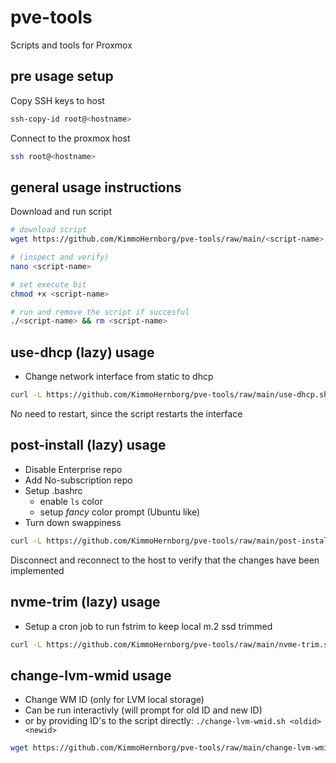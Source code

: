 # pve-tools
Scripts and tools for Proxmox 

## pre usage setup
Copy SSH keys to host
```bash
ssh-copy-id root@<hostname>
```

Connect to the proxmox host
```bash
ssh root@<hostname>
```

## general usage instructions
Download and run script
```bash
# download script
wget https://github.com/KimmoHernborg/pve-tools/raw/main/<script-name>

# (inspect and verify) 
nano <script-name>

# set execute bit
chmod +x <script-name>

# run and remove the script if succesful
./<script-name> && rm <script-name>
```

## use-dhcp (lazy) usage
- Change network interface from static to dhcp
```bash
curl -L https://github.com/KimmoHernborg/pve-tools/raw/main/use-dhcp.sh | bash
```
No need to restart, since the script restarts the interface


## post-install (lazy) usage
- Disable Enterprise repo
- Add No-subscription repo
- Setup .bashrc
  - enable `ls` color
  - setup *fancy* color prompt (Ubuntu like)
- Turn down swappiness

```bash
curl -L https://github.com/KimmoHernborg/pve-tools/raw/main/post-install.sh | bash
```
Disconnect and reconnect to the host to verify that the changes have been implemented


## nvme-trim (lazy) usage
- Setup a cron job to run fstrim to keep local m.2 ssd trimmed

```bash
curl -L https://github.com/KimmoHernborg/pve-tools/raw/main/nvme-trim.sh | bash
```


## change-lvm-wmid usage
- Change WM ID (only for LVM local storage)
- Can be run interactivly (will prompt for old ID and new ID)
- or by providing ID's to the script directly: `./change-lvm-wmid.sh <oldid> <newid>`

```bash
wget https://github.com/KimmoHernborg/pve-tools/raw/main/change-lvm-wmid.sh && chmod +x change-lvm-wmid.sh
```
